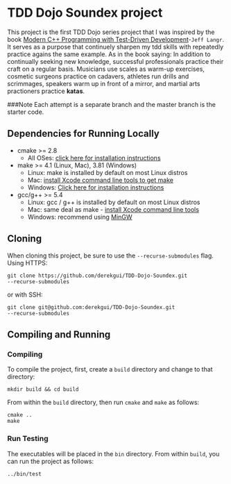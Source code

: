 # TDD Dojo Soundex project

This project is the first TDD Dojo series project that I was inspired by the book [Modern C++ Programming with Test-Driven Development](https://pragprog.com/book/lotdd/modern-c-programming-with-test-driven-development)-`Jeff Langr`. 
It serves as a purpose that continuely sharpen my tdd skills with repeatedly practice agains the same example. 
As in the book saying: In addition to continually seeking new knowledge, successful professionals practice their craft on a regular basis. Musicians use scales as warm-up exercises, cosmetic surgeons practice on cadavers, athletes run drills and scrimmages, speakers warm up in front of a mirror, and martial arts practioners practice **katas**. 

###Note
Each attempt is a separate branch and the master branch is the starter code.

## Dependencies for Running Locally
* cmake >= 2.8
  * All OSes: [click here for installation instructions](https://cmake.org/install/)
* make >= 4.1 (Linux, Mac), 3.81 (Windows)
  * Linux: make is installed by default on most Linux distros
  * Mac: [install Xcode command line tools to get make](https://developer.apple.com/xcode/features/)
  * Windows: [Click here for installation instructions](http://gnuwin32.sourceforge.net/packages/make.htm)
* gcc/g++ >= 5.4
  * Linux: gcc / g++ is installed by default on most Linux distros
  * Mac: same deal as make - [install Xcode command line tools](https://developer.apple.com/xcode/features/)
  * Windows: recommend using [MinGW](http://www.mingw.org/)

## Cloning

When cloning this project, be sure to use the `--recurse-submodules` flag. Using HTTPS:
```
git clone https://github.com/derekgui/TDD-Dojo-Soundex.git 
--recurse-submodules
```
or with SSH:
```
git clone git@github.com:derekgui/TDD-Dojo-Soundex.git 
--recurse-submodules
```

## Compiling and Running

### Compiling
To compile the project, first, create a `build` directory and change to that directory:
```
mkdir build && cd build
```
From within the `build` directory, then run `cmake` and `make` as follows:
```
cmake ..
make
```
### Run Testing

The executables will be placed in the `bin` directory. From within `build`, you can run the project as follows:
```
../bin/test
```